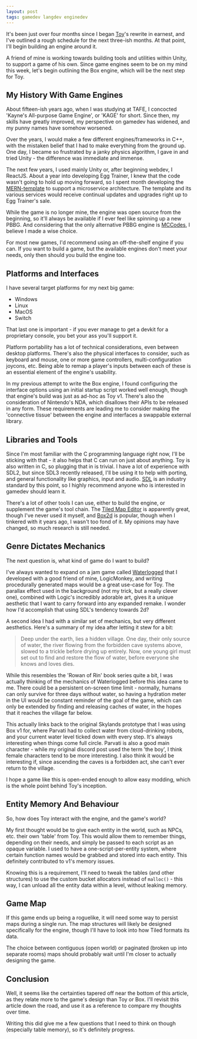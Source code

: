 ```yaml
---
layout: post
tags: gamedev langdev enginedev
---
```


It's been just over four months since I began [Toy](https://github.com/krgamestudios/Toy)'s rewrite in earnest, and I've outlined a rough schedule for the next three-ish months. At that point, I'll begin building an engine around it.

A friend of mine is working towards building tools and utilities within Unity, to support a game of his own. Since game engines seem to be on my mind this week, let's begin outlining the Box engine, which will be the next step for Toy.

<!--more-->

## My History With Game Engines

About fifteen-ish years ago, when I was studying at TAFE, I concocted 'Kayne's All-purpose Game Engine', or 'KAGE' for short. Since then, my skills have greatly improved, my perspective on gamedev has widened, and my punny names have somehow worsened.

Over the years, I would make a few different engines/frameworks in C++, with the mistaken belief that I had to make everything from the ground up. One day, I became so frustrated by a janky physics algorithm, I gave in and tried Unity - the difference was immediate and immense.

The next few years, I used mainly Unity or, after beginning webdev, I ReactJS. About a year into developing Egg Trainer, I knew that the code wasn't going to hold up moving forward, so I spent month developing the [MERN-template](https://github.com/krgamestudios/MERN-template) to support a microservice architecture. The template and its various services would receive continual updates and upgrades right up to Egg Trainer's sale.

While the game is no longer mine, the engine was open source from the beginning, so it'll always be available if I ever feel like spinning up a new PBBG. And considering that the only alternative PBBG engine is [MCCodes](https://mccodes.com/), I believe I made a wise choice.

For most new games, I'd recommend using an off-the-shelf engine if you can. If you want to build a game, but the available engines don't meet your needs, only then should you build the engine too.

## Platforms and Interfaces

I have several target platforms for my next big game:

* Windows
* Linux
* MacOS
* Switch

That last one is important - if you ever manage to get a devkit for a proprietary console, you bet your ass you'll support it.

Platform portability has a lot of technical considerations, even between desktop platforms. There's also the physical interfaces to consider, such as keyboard and mouse, one or more game controllers, multi-configuration joycons, etc. Being able to remap a player's inputs between each of these is an essential element of the engine's usability.

In my previous attempt to write the Box engine, I found configuring the interface options using an initial startup script worked well enough, though that engine's build was just as ad-hoc as Toy v1. There's also the consideration of Nintendo's NDA, which disallows their APIs to be released in any form. These requirements are leading me to consider making the 'connective tissue' between the engine and interfaces a swappable external library.

## Libraries and Tools

Since I'm most familiar with the C programming language right now, I'll be sticking with that - it also helps that C can run on just about anything. Toy is also written in C, so plugging that in is trivial. I have a lot of experience with SDL2, but since SDL3 recently released, I'll be using it to help with porting, and general functionality like graphics, input and audio. [SDL](https://libsdl.org/) is an industry standard by this point, so I highly recommend anyone who is interested in gamedev should learn it.

There's a lot of other tools I can use, either to build the engine, or supplement the game's tool chain. The [Tiled Map Editor](https://www.mapeditor.org/) is apparently great, though I've never used it myself, and [Box2d](https://box2d.org/) is popular, though when I tinkered with it years ago, I wasn't too fond of it. My opinions may have changed, so much research is still needed.

## Genre Dictates Mechanics

The next question is, what kind of game do I want to build?

I've always wanted to expand on a jam game called [Waterlogged](https://bunnytrail.itch.io/waterlogged) that I developed with a good friend of mine, LogicMonkey, and writing procedurally generated maps would be a great use-case for Toy. The parallax effect used in the background (not my trick, but a really clever one), combined with Logic's incredibly adorable art, gives it a unique aesthetic that I want to carry forward into any expanded remake. I wonder how I'd accomplish that using SDL's tendency towards 2d?

A second idea I had with a similar set of mechanics, but very different aesthetics. Here's a summary of my idea after letting it stew for a bit:

> Deep under the earth, lies a hidden village. One day, their only source of water, the river flowing from the forbidden cave systems above, slowed to a trickle before drying up entirely. Now, one young girl must set out to find and restore the flow of water, before everyone she knows and loves dies.

While this resembles the 'Rowan of Rin' book series quite a bit, I was actually thinking of the mechanics of Waterlogged before this idea came to me. There could be a persistent on-screen time limit - normally, humans can only survive for three days without water, so having a hydration meter in the UI would be constant reminder of the goal of the game, which can only be extended by finding and releasing caches of water, in the hopes that it reaches the village far below.

This actually links back to the original Skylands prototype that I was using Box v1 for, where Parvati had to collect water from cloud-drinking robots, and your current water level ticked down with every step. It's always interesting when things come full circle. Parvati is also a good main character - while my original discord post used the term 'the boy', I think female characters tend to be more interesting. I also think it would be interesting if, since ascending the caves is a forbidden act, she can't ever return to the village.

I hope a game like this is open-ended enough to allow easy modding, which is the whole point behind Toy's inception.

## Entity Memory And Behaviour

So, how does Toy interact with the engine, and the game's world?

My first thought would be to give each entity in the world, such as NPCs, etc. their own 'table' from Toy. This would allow them to remember things, depending on their needs, and simply be passed to each script as an opaque variable. I used to have a one-script-per-entity system, where certain function names would be grabbed and stored into each entity. This definitely contributed to v1's memory issues.

Knowing this is a requirement, I'll need to tweak the tables (and other structures) to use the custom bucket allocators instead of `malloc()` - this way, I can unload all the entity data within a level, without leaking memory.

## Game Map

If this game ends up being a roguelike, it will need some way to persist maps during a single run. The map structures will likely be designed specifically for the engine, though I'll have to look into how Tiled formats its data.

The choice between contiguous (open world) or paginated (broken up into separate rooms) maps should probably wait until I'm closer to actually designing the game.

## Conclusion

Well, it seems like the certainties tapered off near the bottom of this article, as they relate more to the game's design than Toy or Box. I'll revisit this article down the road, and use it as a reference to compare my thoughts over time.

Writing this did give me a few questions that I need to think on though (especially table memory), so it's definitely progress.
